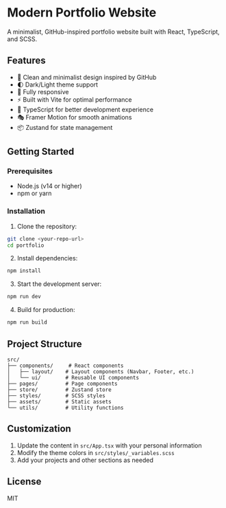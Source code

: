 # Modern Portfolio Website

A minimalist, GitHub-inspired portfolio website built with React, TypeScript, and SCSS.

## Features

- 🎨 Clean and minimalist design inspired by GitHub
- 🌓 Dark/Light theme support
- 📱 Fully responsive
- ⚡ Built with Vite for optimal performance
- 🎯 TypeScript for better development experience
- 🎭 Framer Motion for smooth animations
- 📦 Zustand for state management

## Getting Started

### Prerequisites

- Node.js (v14 or higher)
- npm or yarn

### Installation

1. Clone the repository:
```bash
git clone <your-repo-url>
cd portfolio
```

2. Install dependencies:
```bash
npm install
```

3. Start the development server:
```bash
npm run dev
```

4. Build for production:
```bash
npm run build
```

## Project Structure

```
src/
├── components/     # React components
│   ├── layout/    # Layout components (Navbar, Footer, etc.)
│   └── ui/        # Reusable UI components
├── pages/         # Page components
├── store/         # Zustand store
├── styles/        # SCSS styles
├── assets/        # Static assets
└── utils/         # Utility functions
```

## Customization

1. Update the content in `src/App.tsx` with your personal information
2. Modify the theme colors in `src/styles/_variables.scss`
3. Add your projects and other sections as needed

## License

MIT
